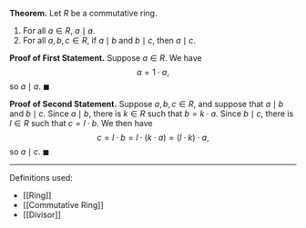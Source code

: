 **Theorem.** Let $R$ be a commutative ring.
1. For all $a\in R$, $a\mid a$.
2. For all $a,b,c\in R$, if $a\mid b$ and $b\mid c$, then $a\mid c$.

**Proof of First Statement.** Suppose $a\in R$. We have $$a=1\cdot a,$$so $a\mid a$. $\blacksquare$

**Proof of Second Statement.** Suppose $a,b,c\in R$, and suppose that $a\mid b$ and $b\mid c$. Since $a\mid b$, there is $k\in R$ such that $b=k\cdot a$. Since $b\mid c$, there is $l\in R$ such that $c=l\cdot b$. We then have $$c=l\cdot b=l\cdot(k\cdot a)=(l\cdot k)\cdot a,$$so $a\mid c$. $\blacksquare$
***
Definitions used:
- [[Ring]]
- [[Commutative Ring]]
- [[Divisor]]
